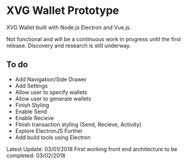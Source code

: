 # XVG Wallet Prototype

XVG Wallet built with Node.js Electron and Vue.js. 

Not functional and will be a continuous work in progress until the first release. 
Discovery and research is still underway. 

## To do

- Add Navigation/Side Drawer
- Add Settings
- Allow user to specify wallets
- Allow user to generate wallets
- Finish Styling
- Enable Send
- Enable Recieve
- FInish transaction styling (Send, Recieve, Activity)
- Explore ElectronJS Further
- Add build tools using Electron 

Latest Update: 03/01/2018
First working front end architecture to be completed: 03/02/2018
